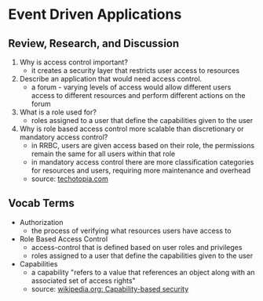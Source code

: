 # Event Driven Applications

## Review, Research, and Discussion

1. Why is access control important?
    - it creates a security layer that restricts user access to resources
2. Describe an application that would need access control.
    - a forum - varying levels of access would allow different users access to different resources and perform different actions on the forum
3. What is a role used for?
    - roles assigned to a user that define the capabilities given to the user
4. Why is role based access control more scalable than discretionary or mandatory access control?
    - in RRBC, users are given access based on their role, the permissions remain the same for all users within that role
    - in mandatory access control there are more classification categories for resources and users, requiring more maintenance and overhead
    - source: [techotopia.com](https://www.techotopia.com/index.php/Mandatory,_Discretionary,_Role_and_Rule_Based_Access_Control)

## Vocab Terms

- Authorization
  - the process of verifying what resources users have access to
- Role Based Access Control
  - access-control that is defined based on user roles and privileges
  - roles assigned to a user that define the capabilities given to the user
- Capabilities
  - a capability "refers to a value that references an object along with an associated set of access rights"
  - source: [wikipedia.org: Capability-based security](https://en.wikipedia.org/wiki/Capability-based_security)
